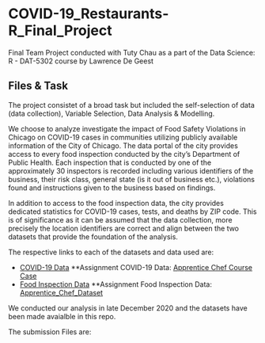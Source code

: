 # COVID-19_Restaurants-R_Final_Project
Final Team Project conducted with Tuty Chau as a part of the Data Science: R - DAT-5302 course by Lawrence De Geest 

## Files & Task
The project consistet of a broad task but included the self-selection of data (data collection), Variable Selection, Data Analysis & Modelling. 

We choose to analyze investigate the impact of Food Safety Violations in Chicago on COVID-19 cases in communities utilizing publicly available information of the City of Chicago. 
The data portal of the city provides access to every food inspection conducted by the city’s Department of Public Health. Each inspection that is conducted by one of the approximately 30 inspectors is recorded including various identifiers of the business, their risk class, general state (is it out of business etc.), violations found and instructions given to the business based on findings. 

In addition to access to the food inspection data, the city provides dedicated statistics for COVID-19 cases, tests, and deaths by ZIP code. This is of significance as it can be assumed that the data collection, more precisely the location identifiers are correct and align between the two datasets that provide the foundation of the analysis. 

The respective links to each of the datasets and data used are:

* [COVID-19 Data](https://data.cityofchicago.org/Health-Human-Services/COVID-19-Cases-Tests-and-Deaths-by-ZIP-Code/yhhz-zm2v)
**Assignment COVID-19 Data: [Apprentice Chef Course Case](https://github.com/maxlembke/ML_Classification_Apprentice_Chef/blob/main/Apprentice%20Chef%20Course%20Case.pdf)
* [Food Inspection Data](https://data.cityofchicago.org/Health-Human-Services/Food-Inspections/4ijn-s7e5/data) 
**Assignment Food Inspection Data: [Apprentice_Chef_Dataset](https://github.com/maxlembke/ML_Classification_Apprentice_Chef/blob/main/Apprentice_Chef_Dataset.xlsx)

We conducted our analysis in late December 2020 and the datasets have been made avaialble in this repo. 

The submission Files are: 

